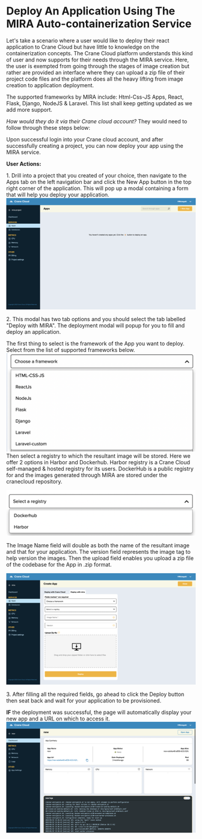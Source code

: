 # Deploy An Application Using The MIRA Auto-containerization Service

Let's take a scenario where a user would like to deploy their react application to Crane Cloud but have little to knowledge on the containerization concepts. The Crane Cloud platform understands this kind of user and now supports for their needs through the MIRA service. 
Here, the user is exempted from going through the stages of image creation but rather are provided an interface where they can upload a zip file of their project code files and the platform does all the heavy lifting from image creation to application deployment. 

The supported frameworks by MIRA include: Html-Css-JS Apps, React, Flask, Django, NodeJS & Laravel. This list shall keep getting updated as we add more support.

_How would they do it via their Crane cloud account?_
They would need to follow through these steps below:

Upon successful login into your Crane cloud account, and after successfully creating a project, you can now deploy your app using the MIRA service.

**User Actions:**

1\. Drill into a project that you created of your choice, then navigate to the Apps tab on the left navigation bar and click the New App button in the top right corner of the application. This will pop up a modal containing a form that will help you deploy your application. 
![](../img/mira0.png)

2\. This modal has two tab options and you should select the tab labelled "Deploy with MIRA". The deployment modal will popup for you to fill and deploy an application. 

The first thing to select is the framework of the App you want to deploy. Select from the list of supported frameworks below. 
![](../img/mira-framewrk.png)
Then select a registry to which the resultant image will be stored. Here we offer 2 options in Harbor and Dockerhub. Harbor registry is a Crane Cloud self-managed & hosted registry for its users. DockerHub is a public registry for and the images generated through MIRA are stored under the cranecloud repository. 

![](../img/mira-registry.png)

The Image Name field will double as both the name of the resultant image and that for your application. The version field represents the image tag to help version the images. Then the upload field enables you upload a zip file of the codebase for the App in .zip format. 


![](../img/mira1.png)

3\. After filling all the required fields, go ahead to click the Deploy button then seat back and wait for your application to be provisioned.



**IF** the deployment was successful, the page will automatically display your new app and a URL on which to access it.
![](../img/mira2.png)


